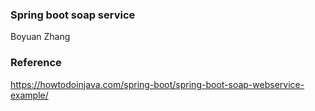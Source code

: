 ### Spring boot soap service

Boyuan Zhang

### Reference
https://howtodoinjava.com/spring-boot/spring-boot-soap-webservice-example/